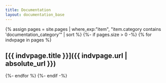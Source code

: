 ```yaml
---
title: Documentation
layout: documentation_base
---
```

{% assign pages = site.pages
    | where_exp:"item", "item.category contains 'documentation_category'"
    | sort %}
{%- if pages.size > 0 -%}
{% for indvpage in pages %}
## [{{ indvpage.title }}]({{ indvpage.url | absolute_url }})
{%- endfor %}
{%- endif -%}
